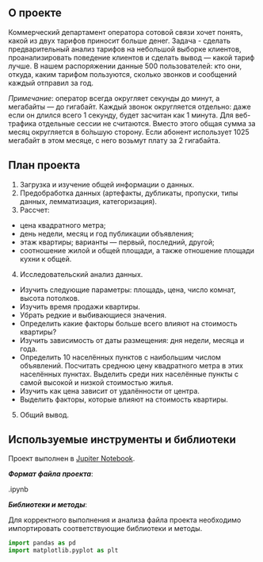 ## О проекте

Коммерческий департамент оператора сотовой связи хочет понять, какой из двух тарифов приносит больше денег.
Задача - сделать предварительный анализ тарифов на небольшой выборке клиентов, проанализировать поведение клиентов и сделать вывод — какой тариф лучше.
В нашем распоряжении данные 500 пользователей: кто они, откуда, каким тарифом пользуются, сколько звонков и сообщений каждый отправил за год.

*Примечание*: оператор всегда округляет секунды до минут, а мегабайты — до гигабайт. Каждый звонок округляется отдельно: даже если он длился всего 1 секунду, будет засчитан как 1 минута. Для веб-трафика отдельные сессии не считаются. Вместо этого общая сумма за месяц округляется в бо́льшую сторону. Если абонент использует 1025 мегабайт в этом месяце, с него возьмут плату за 2 гигабайта.

## План проекта

1. Загрузка и изучение общей информации о данных.
2. Предобработка данных (артефакты, дубликаты, пропуски, типы данных, лемматизация, категоризация).
3. Рассчет:
  - цена квадратного метра;
  - день недели, месяц и год публикации объявления;
  - этаж квартиры; варианты — первый, последний, другой;
  - соотношение жилой и общей площади, а также отношение площади кухни к общей.
4. Исследовательский анализ данных.
  - Изучить следующие параметры: площадь, цена, число комнат, высота потолков.
  - Изучить время продажи квартиры. 
  - Убрать редкие и выбивающиеся значения.
  - Определить какие факторы больше всего влияют на стоимость квартиры? 
  - Изучить зависимость от даты размещения: дня недели, месяца и года.
  - Определить 10 населённых пунктов с наибольшим числом объявлений. Посчитать среднюю цену квадратного метра в этих населённых пунктах. Выделить среди них     населённые пункты с самой высокой и низкой стоимостью жилья.
  - Изучить как цена зависит от удалённости от центра.
  - Выделить факторы, которые влияют на стоимость квартиры.
5. Общий вывод.


## Используемые инструменты и библиотеки

Проект выполнен в [Jupiter Notebook](https://jupyter.org/install.html).

***Формат файла проекта***:

.ipynb

***Библиотеки и методы***:

Для корректного выполнения и анализа файла проекта необходимо импортировать соответствующие библиотеки и методы.

```python
import pandas as pd
import matplotlib.pyplot as plt
```
